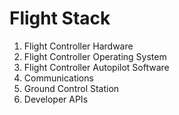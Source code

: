 # Flight Stack

1. Flight Controller Hardware
2. Flight Controller Operating System
3. Flight Controller Autopilot Software
4. Communications
5. Ground Control Station
6. Developer APIs

